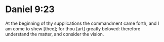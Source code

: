 # Daniel 9:23

At the beginning of thy supplications the commandment came forth, and I am come to shew [thee]; for thou [art] greatly beloved: therefore understand the matter, and consider the vision.